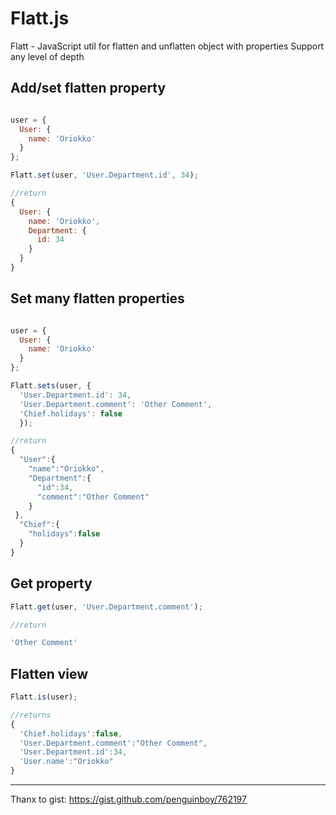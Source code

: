 # Flatt.js
Flatt - JavaScript util for flatten and unflatten object with properties
Support any level of depth
## Add/set flatten property
```javascript

user = {
  User: {
    name: 'Oriokko'
  }
};

Flatt.set(user, 'User.Department.id', 34);

//return
{
  User: {
    name: 'Oriokko',
    Department: {
      id: 34
    }
  }
}
```

## Set many flatten properties
```javascript

user = {
  User: {
    name: 'Oriokko'
  }
};

Flatt.sets(user, {
  'User.Department.id': 34,
  'User.Department.comment': 'Other Comment',
  'Chief.holidays': false
  });

//return
{
  "User":{
    "name":"Oriokko",
    "Department":{
      "id":34,
      "comment":"Other Comment"
    }
 },
  "Chief":{
    "holidays":false
  }
}
```
## Get property
```javascript
Flatt.get(user, 'User.Department.comment');

//return

'Other Comment'
```

## Flatten view
```javascript
Flatt.is(user);

//returns
{
  'Chief.holidays':false,
  'User.Department.comment':"Other Comment",
  'User.Department.id':34,
  'User.name':"Oriokko"
}
```

--------
Thanx to gist: https://gist.github.com/penguinboy/762197
